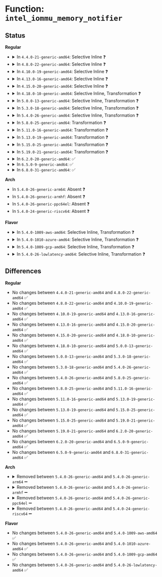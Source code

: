 # Function: <code>intel_iommu_memory_notifier</code>

## Status
<b>Regular</b>
<ul>
<li>
<details>
<summary>In <code>4.4.0-21-generic-amd64</code>: Selective Inline ❓</summary>

```c
int intel_iommu_memory_notifier(struct notifier_block * nb, long unsigned int val, void * v)
```

```json
{
  "name": "intel_iommu_memory_notifier",
  "collision_type": "Unique Static",
  "inline_type": "Selective",
  "funcs": [
    {
      "addr": 18446744071584317200,
      "name": "intel_iommu_memory_notifier",
      "external": false,
      "loc": "drivers/iommu/intel-iommu.c:4433",
      "file": "drivers/iommu/intel-iommu.c",
      "inline": "not declared, inlined",
      "caller_inline": [],
      "caller_func": []
    }
  ],
  "symbols": [
    {
      "addr": 18446744071584317200,
      "name": "intel_iommu_memory_notifier",
      "section": ".text",
      "bind": "STB_LOCAL",
      "size": 444
    }
  ]
}
```
</details>
</li>
<li>
<details>
<summary>In <code>4.8.0-22-generic-amd64</code>: Selective Inline ❓</summary>

```c
int intel_iommu_memory_notifier(struct notifier_block * nb, long unsigned int val, void * v)
```

```json
{
  "name": "intel_iommu_memory_notifier",
  "collision_type": "Unique Static",
  "inline_type": "Selective",
  "funcs": [
    {
      "addr": 18446744071584664064,
      "name": "intel_iommu_memory_notifier",
      "external": false,
      "loc": "drivers/iommu/intel-iommu.c:4531",
      "file": "drivers/iommu/intel-iommu.c",
      "inline": "not declared, inlined",
      "caller_inline": [],
      "caller_func": []
    }
  ],
  "symbols": [
    {
      "addr": 18446744071584664064,
      "name": "intel_iommu_memory_notifier",
      "section": ".text",
      "bind": "STB_LOCAL",
      "size": 441
    }
  ]
}
```
</details>
</li>
<li>
<details>
<summary>In <code>4.10.0-19-generic-amd64</code>: Selective Inline ❓</summary>

```c
int intel_iommu_memory_notifier(struct notifier_block * nb, long unsigned int val, void * v)
```

```json
{
  "name": "intel_iommu_memory_notifier",
  "collision_type": "Unique Static",
  "inline_type": "Selective",
  "funcs": [
    {
      "addr": 18446744071584850240,
      "name": "intel_iommu_memory_notifier",
      "external": false,
      "loc": "drivers/iommu/intel-iommu.c:4636",
      "file": "drivers/iommu/intel-iommu.c",
      "inline": "not declared, inlined",
      "caller_inline": [],
      "caller_func": []
    }
  ],
  "symbols": [
    {
      "addr": 18446744071584850240,
      "name": "intel_iommu_memory_notifier",
      "section": ".text",
      "bind": "STB_LOCAL",
      "size": 441
    }
  ]
}
```
</details>
</li>
<li>
<details>
<summary>In <code>4.13.0-16-generic-amd64</code>: Selective Inline ❓</summary>

```c
int intel_iommu_memory_notifier(struct notifier_block * nb, long unsigned int val, void * v)
```

```json
{
  "name": "intel_iommu_memory_notifier",
  "collision_type": "Unique Static",
  "inline_type": "Selective",
  "funcs": [
    {
      "addr": 18446744071584940256,
      "name": "intel_iommu_memory_notifier",
      "external": false,
      "loc": "drivers/iommu/intel-iommu.c:4631",
      "file": "drivers/iommu/intel-iommu.c",
      "inline": "not declared, inlined",
      "caller_inline": [],
      "caller_func": []
    }
  ],
  "symbols": [
    {
      "addr": 18446744071584940256,
      "name": "intel_iommu_memory_notifier",
      "section": ".text",
      "bind": "STB_LOCAL",
      "size": 453
    }
  ]
}
```
</details>
</li>
<li>
<details>
<summary>In <code>4.15.0-20-generic-amd64</code>: Selective Inline ❓</summary>

```c
int intel_iommu_memory_notifier(struct notifier_block * nb, long unsigned int val, void * v)
```

```json
{
  "name": "intel_iommu_memory_notifier",
  "collision_type": "Unique Static",
  "inline_type": "Selective",
  "funcs": [
    {
      "addr": 18446744071585361520,
      "name": "intel_iommu_memory_notifier",
      "external": false,
      "loc": "drivers/iommu/intel-iommu.c:4537",
      "file": "drivers/iommu/intel-iommu.c",
      "inline": "not declared, inlined",
      "caller_inline": [],
      "caller_func": []
    }
  ],
  "symbols": [
    {
      "addr": 18446744071585361520,
      "name": "intel_iommu_memory_notifier",
      "section": ".text",
      "bind": "STB_LOCAL",
      "size": 453
    }
  ]
}
```
</details>
</li>
<li>
<details>
<summary>In <code>4.18.0-10-generic-amd64</code>: Selective Inline, Transformation ❓</summary>

```c
int intel_iommu_memory_notifier(struct notifier_block * nb, long unsigned int val, void * v)
```

```json
{
  "name": "intel_iommu_memory_notifier",
  "collision_type": "Unique Static",
  "inline_type": "Selective",
  "funcs": [
    {
      "addr": 0,
      "name": "intel_iommu_memory_notifier",
      "external": false,
      "loc": "drivers/iommu/intel-iommu.c:4579",
      "file": "drivers/iommu/intel-iommu.c",
      "inline": "not declared, inlined",
      "caller_inline": [],
      "caller_func": []
    }
  ],
  "symbols": [
    {
      "addr": 18446744071585604320,
      "name": "intel_iommu_memory_notifier",
      "section": ".text",
      "bind": "STB_LOCAL",
      "size": 400
    },
    {
      "addr": 18446744071585617559,
      "name": "intel_iommu_memory_notifier.cold.91",
      "section": ".text",
      "bind": "STB_LOCAL",
      "size": 56
    }
  ]
}
```
</details>
</li>
<li>
<details>
<summary>In <code>5.0.0-13-generic-amd64</code>: Selective Inline, Transformation ❓</summary>

```c
int intel_iommu_memory_notifier(struct notifier_block * nb, long unsigned int val, void * v)
```

```json
{
  "name": "intel_iommu_memory_notifier",
  "collision_type": "Unique Static",
  "inline_type": "Selective",
  "funcs": [
    {
      "addr": 18446744071585729278,
      "name": "intel_iommu_memory_notifier",
      "external": false,
      "loc": "drivers/iommu/intel-iommu.c:4588",
      "file": "drivers/iommu/intel-iommu.c",
      "inline": "not declared, inlined",
      "caller_inline": [],
      "caller_func": []
    }
  ],
  "symbols": [
    {
      "addr": 18446744071585729168,
      "name": "intel_iommu_memory_notifier",
      "section": ".text",
      "bind": "STB_LOCAL",
      "size": 400
    },
    {
      "addr": 18446744071585741601,
      "name": "intel_iommu_memory_notifier.cold.95",
      "section": ".text",
      "bind": "STB_LOCAL",
      "size": 56
    }
  ]
}
```
</details>
</li>
<li>
<details>
<summary>In <code>5.3.0-18-generic-amd64</code>: Selective Inline, Transformation ❓</summary>

```c
int intel_iommu_memory_notifier(struct notifier_block * nb, long unsigned int val, void * v)
```

```json
{
  "name": "intel_iommu_memory_notifier",
  "collision_type": "Unique Static",
  "inline_type": "Selective",
  "funcs": [
    {
      "addr": 18446744071585959086,
      "name": "intel_iommu_memory_notifier",
      "external": false,
      "loc": "drivers/iommu/intel-iommu.c:4383",
      "file": "drivers/iommu/intel-iommu.c",
      "inline": "not declared, inlined",
      "caller_inline": [],
      "caller_func": []
    }
  ],
  "symbols": [
    {
      "addr": 18446744071585958976,
      "name": "intel_iommu_memory_notifier",
      "section": ".text",
      "bind": "STB_LOCAL",
      "size": 403
    },
    {
      "addr": 18446744071585973125,
      "name": "intel_iommu_memory_notifier.cold",
      "section": ".text",
      "bind": "STB_LOCAL",
      "size": 56
    }
  ]
}
```
</details>
</li>
<li>
<details>
<summary>In <code>5.4.0-26-generic-amd64</code>: Selective Inline, Transformation ❓</summary>

```c
int intel_iommu_memory_notifier(struct notifier_block * nb, long unsigned int val, void * v)
```

```json
{
  "name": "intel_iommu_memory_notifier",
  "collision_type": "Unique Static",
  "inline_type": "Selective",
  "funcs": [
    {
      "addr": 18446744071586102382,
      "name": "intel_iommu_memory_notifier",
      "external": false,
      "loc": "drivers/iommu/intel-iommu.c:4659",
      "file": "drivers/iommu/intel-iommu.c",
      "inline": "not declared, inlined",
      "caller_inline": [],
      "caller_func": []
    }
  ],
  "symbols": [
    {
      "addr": 18446744071586102272,
      "name": "intel_iommu_memory_notifier",
      "section": ".text",
      "bind": "STB_LOCAL",
      "size": 403
    },
    {
      "addr": 18446744071586118683,
      "name": "intel_iommu_memory_notifier.cold",
      "section": ".text",
      "bind": "STB_LOCAL",
      "size": 56
    }
  ]
}
```
</details>
</li>
<li>
<details>
<summary>In <code>5.8.0-25-generic-amd64</code>: Transformation ❓</summary>

```c
int intel_iommu_memory_notifier(struct notifier_block * nb, long unsigned int val, void * v)
```

```json
{
  "name": "intel_iommu_memory_notifier",
  "collision_type": "Unique Static",
  "inline_type": "No",
  "funcs": [
    {
      "addr": 0,
      "name": "intel_iommu_memory_notifier",
      "external": false,
      "loc": "drivers/iommu/intel/iommu.c:4558",
      "file": "drivers/iommu/intel/iommu.c",
      "inline": "seen, unknown",
      "caller_inline": [],
      "caller_func": []
    }
  ],
  "symbols": [
    {
      "addr": 18446744071586852128,
      "name": "intel_iommu_memory_notifier",
      "section": ".text",
      "bind": "STB_LOCAL",
      "size": 309
    },
    {
      "addr": 18446744071586868805,
      "name": "intel_iommu_memory_notifier.cold",
      "section": ".text",
      "bind": "STB_LOCAL",
      "size": 28
    }
  ]
}
```
</details>
</li>
<li>
<details>
<summary>In <code>5.11.0-16-generic-amd64</code>: Transformation ❓</summary>

```c
int intel_iommu_memory_notifier(struct notifier_block * nb, long unsigned int val, void * v)
```

```json
{
  "name": "intel_iommu_memory_notifier",
  "collision_type": "Unique Static",
  "inline_type": "No",
  "funcs": [
    {
      "addr": 0,
      "name": "intel_iommu_memory_notifier",
      "external": false,
      "loc": "drivers/iommu/intel/iommu.c:3954",
      "file": "drivers/iommu/intel/iommu.c",
      "inline": "seen, unknown",
      "caller_inline": [],
      "caller_func": []
    }
  ],
  "symbols": [
    {
      "addr": 18446744071586905696,
      "name": "intel_iommu_memory_notifier",
      "section": ".text",
      "bind": "STB_LOCAL",
      "size": 314
    },
    {
      "addr": 18446744071591478813,
      "name": "intel_iommu_memory_notifier.cold",
      "section": ".text",
      "bind": "STB_LOCAL",
      "size": 28
    }
  ]
}
```
</details>
</li>
<li>
<details>
<summary>In <code>5.13.0-19-generic-amd64</code>: Transformation ❓</summary>

```c
int intel_iommu_memory_notifier(struct notifier_block * nb, long unsigned int val, void * v)
```

```json
{
  "name": "intel_iommu_memory_notifier",
  "collision_type": "Unique Static",
  "inline_type": "No",
  "funcs": [
    {
      "addr": 0,
      "name": "intel_iommu_memory_notifier",
      "external": false,
      "loc": "drivers/iommu/intel/iommu.c:4069",
      "file": "drivers/iommu/intel/iommu.c",
      "inline": "seen, unknown",
      "caller_inline": [],
      "caller_func": []
    }
  ],
  "symbols": [
    {
      "addr": 18446744071586787520,
      "name": "intel_iommu_memory_notifier",
      "section": ".text",
      "bind": "STB_LOCAL",
      "size": 314
    },
    {
      "addr": 18446744071591419449,
      "name": "intel_iommu_memory_notifier.cold",
      "section": ".text",
      "bind": "STB_LOCAL",
      "size": 28
    }
  ]
}
```
</details>
</li>
<li>
<details>
<summary>In <code>5.15.0-25-generic-amd64</code>: Transformation ❓</summary>

```c
int intel_iommu_memory_notifier(struct notifier_block * nb, long unsigned int val, void * v)
```

```json
{
  "name": "intel_iommu_memory_notifier",
  "collision_type": "Unique Static",
  "inline_type": "No",
  "funcs": [
    {
      "addr": 0,
      "name": "intel_iommu_memory_notifier",
      "external": false,
      "loc": "drivers/iommu/intel/iommu.c:4064",
      "file": "drivers/iommu/intel/iommu.c",
      "inline": "seen, unknown",
      "caller_inline": [],
      "caller_func": []
    }
  ],
  "symbols": [
    {
      "addr": 18446744071587344464,
      "name": "intel_iommu_memory_notifier",
      "section": ".text",
      "bind": "STB_LOCAL",
      "size": 314
    },
    {
      "addr": 18446744071592475558,
      "name": "intel_iommu_memory_notifier.cold",
      "section": ".text",
      "bind": "STB_LOCAL",
      "size": 28
    }
  ]
}
```
</details>
</li>
<li>
<details>
<summary>In <code>5.19.0-21-generic-amd64</code>: Transformation ❓</summary>

```c
int intel_iommu_memory_notifier(struct notifier_block * nb, long unsigned int val, void * v)
```

```json
{
  "name": "intel_iommu_memory_notifier",
  "collision_type": "Unique Static",
  "inline_type": "No",
  "funcs": [
    {
      "addr": 0,
      "name": "intel_iommu_memory_notifier",
      "external": false,
      "loc": "drivers/iommu/intel/iommu.c:3811",
      "file": "drivers/iommu/intel/iommu.c",
      "inline": "seen, unknown",
      "caller_inline": [],
      "caller_func": []
    }
  ],
  "symbols": [
    {
      "addr": 18446744071588656960,
      "name": "intel_iommu_memory_notifier",
      "section": ".text",
      "bind": "STB_LOCAL",
      "size": 339
    },
    {
      "addr": 18446744071594344973,
      "name": "intel_iommu_memory_notifier.cold",
      "section": ".text",
      "bind": "STB_LOCAL",
      "size": 28
    }
  ]
}
```
</details>
</li>
<li>
<details>
<summary>In <code>6.2.0-20-generic-amd64</code>: ✅</summary>

```c
int intel_iommu_memory_notifier(struct notifier_block * nb, long unsigned int val, void * v)
```

```json
{
  "name": "intel_iommu_memory_notifier",
  "collision_type": "Unique Static",
  "inline_type": "No",
  "funcs": [
    {
      "addr": 18446744071590130192,
      "name": "intel_iommu_memory_notifier",
      "external": false,
      "loc": "drivers/iommu/intel/iommu.c:3687",
      "file": "drivers/iommu/intel/iommu.c",
      "inline": "seen, unknown",
      "caller_inline": [],
      "caller_func": []
    }
  ],
  "symbols": [
    {
      "addr": 18446744071590130192,
      "name": "intel_iommu_memory_notifier",
      "section": ".text",
      "bind": "STB_LOCAL",
      "size": 370
    }
  ]
}
```
</details>
</li>
<li>
<details>
<summary>In <code>6.5.0-9-generic-amd64</code>: ✅</summary>

```c
int intel_iommu_memory_notifier(struct notifier_block * nb, long unsigned int val, void * v)
```

```json
{
  "name": "intel_iommu_memory_notifier",
  "collision_type": "Unique Static",
  "inline_type": "No",
  "funcs": [
    {
      "addr": 18446744071590445872,
      "name": "intel_iommu_memory_notifier",
      "external": false,
      "loc": "drivers/iommu/intel/iommu.c:3574",
      "file": "drivers/iommu/intel/iommu.c",
      "inline": "seen, unknown",
      "caller_inline": [],
      "caller_func": []
    }
  ],
  "symbols": [
    {
      "addr": 18446744071590445872,
      "name": "intel_iommu_memory_notifier",
      "section": ".text",
      "bind": "STB_LOCAL",
      "size": 337
    }
  ]
}
```
</details>
</li>
<li>
<details>
<summary>In <code>6.8.0-31-generic-amd64</code>: ✅</summary>

```c
int intel_iommu_memory_notifier(struct notifier_block * nb, long unsigned int val, void * v)
```

```json
{
  "name": "intel_iommu_memory_notifier",
  "collision_type": "Unique Static",
  "inline_type": "No",
  "funcs": [
    {
      "addr": 18446744071590792656,
      "name": "intel_iommu_memory_notifier",
      "external": false,
      "loc": "drivers/iommu/intel/iommu.c:3423",
      "file": "drivers/iommu/intel/iommu.c",
      "inline": "seen, unknown",
      "caller_inline": [],
      "caller_func": []
    }
  ],
  "symbols": [
    {
      "addr": 18446744071590792656,
      "name": "intel_iommu_memory_notifier",
      "section": ".text",
      "bind": "STB_LOCAL",
      "size": 338
    }
  ]
}
```
</details>
</li>
</ul>
<b>Arch</b>
<ul>
<li>
In <code>5.4.0-26-generic-arm64</code>: Absent ❓
</li>
<li>
In <code>5.4.0-26-generic-armhf</code>: Absent ❓
</li>
<li>
In <code>5.4.0-26-generic-ppc64el</code>: Absent ❓
</li>
<li>
In <code>5.4.0-24-generic-riscv64</code>: Absent ❓
</li>
</ul>
<b>Flavor</b>
<ul>
<li>
<details>
<summary>In <code>5.4.0-1009-aws-amd64</code>: Selective Inline, Transformation ❓</summary>

```c
int intel_iommu_memory_notifier(struct notifier_block * nb, long unsigned int val, void * v)
```

```json
{
  "name": "intel_iommu_memory_notifier",
  "collision_type": "Unique Static",
  "inline_type": "Selective",
  "funcs": [
    {
      "addr": 18446744071585863070,
      "name": "intel_iommu_memory_notifier",
      "external": false,
      "loc": "drivers/iommu/intel-iommu.c:4659",
      "file": "drivers/iommu/intel-iommu.c",
      "inline": "not declared, inlined",
      "caller_inline": [],
      "caller_func": []
    }
  ],
  "symbols": [
    {
      "addr": 18446744071585862960,
      "name": "intel_iommu_memory_notifier",
      "section": ".text",
      "bind": "STB_LOCAL",
      "size": 403
    },
    {
      "addr": 18446744071585879041,
      "name": "intel_iommu_memory_notifier.cold",
      "section": ".text",
      "bind": "STB_LOCAL",
      "size": 56
    }
  ]
}
```
</details>
</li>
<li>
<details>
<summary>In <code>5.4.0-1010-azure-amd64</code>: Selective Inline, Transformation ❓</summary>

```c
int intel_iommu_memory_notifier(struct notifier_block * nb, long unsigned int val, void * v)
```

```json
{
  "name": "intel_iommu_memory_notifier",
  "collision_type": "Unique Static",
  "inline_type": "Selective",
  "funcs": [
    {
      "addr": 18446744071585722526,
      "name": "intel_iommu_memory_notifier",
      "external": false,
      "loc": "drivers/iommu/intel-iommu.c:4659",
      "file": "drivers/iommu/intel-iommu.c",
      "inline": "not declared, inlined",
      "caller_inline": [],
      "caller_func": []
    }
  ],
  "symbols": [
    {
      "addr": 18446744071585722416,
      "name": "intel_iommu_memory_notifier",
      "section": ".text",
      "bind": "STB_LOCAL",
      "size": 403
    },
    {
      "addr": 18446744071585738827,
      "name": "intel_iommu_memory_notifier.cold",
      "section": ".text",
      "bind": "STB_LOCAL",
      "size": 56
    }
  ]
}
```
</details>
</li>
<li>
<details>
<summary>In <code>5.4.0-1009-gcp-amd64</code>: Selective Inline, Transformation ❓</summary>

```c
int intel_iommu_memory_notifier(struct notifier_block * nb, long unsigned int val, void * v)
```

```json
{
  "name": "intel_iommu_memory_notifier",
  "collision_type": "Unique Static",
  "inline_type": "Selective",
  "funcs": [
    {
      "addr": 18446744071586052398,
      "name": "intel_iommu_memory_notifier",
      "external": false,
      "loc": "drivers/iommu/intel-iommu.c:4659",
      "file": "drivers/iommu/intel-iommu.c",
      "inline": "not declared, inlined",
      "caller_inline": [],
      "caller_func": []
    }
  ],
  "symbols": [
    {
      "addr": 18446744071586052288,
      "name": "intel_iommu_memory_notifier",
      "section": ".text",
      "bind": "STB_LOCAL",
      "size": 403
    },
    {
      "addr": 18446744071586068699,
      "name": "intel_iommu_memory_notifier.cold",
      "section": ".text",
      "bind": "STB_LOCAL",
      "size": 56
    }
  ]
}
```
</details>
</li>
<li>
<details>
<summary>In <code>5.4.0-26-lowlatency-amd64</code>: Selective Inline, Transformation ❓</summary>

```c
int intel_iommu_memory_notifier(struct notifier_block * nb, long unsigned int val, void * v)
```

```json
{
  "name": "intel_iommu_memory_notifier",
  "collision_type": "Unique Static",
  "inline_type": "Selective",
  "funcs": [
    {
      "addr": 18446744071586160446,
      "name": "intel_iommu_memory_notifier",
      "external": false,
      "loc": "drivers/iommu/intel-iommu.c:4659",
      "file": "drivers/iommu/intel-iommu.c",
      "inline": "not declared, inlined",
      "caller_inline": [],
      "caller_func": []
    }
  ],
  "symbols": [
    {
      "addr": 18446744071586160336,
      "name": "intel_iommu_memory_notifier",
      "section": ".text",
      "bind": "STB_LOCAL",
      "size": 410
    },
    {
      "addr": 18446744071586176875,
      "name": "intel_iommu_memory_notifier.cold",
      "section": ".text",
      "bind": "STB_LOCAL",
      "size": 56
    }
  ]
}
```
</details>
</li>
</ul>

## Differences
<b>Regular</b>
<ul>
<li>
No changes between <code>4.4.0-21-generic-amd64</code> and <code>4.8.0-22-generic-amd64</code> ✅
</li>
<li>
No changes between <code>4.8.0-22-generic-amd64</code> and <code>4.10.0-19-generic-amd64</code> ✅
</li>
<li>
No changes between <code>4.10.0-19-generic-amd64</code> and <code>4.13.0-16-generic-amd64</code> ✅
</li>
<li>
No changes between <code>4.13.0-16-generic-amd64</code> and <code>4.15.0-20-generic-amd64</code> ✅
</li>
<li>
No changes between <code>4.15.0-20-generic-amd64</code> and <code>4.18.0-10-generic-amd64</code> ✅
</li>
<li>
No changes between <code>4.18.0-10-generic-amd64</code> and <code>5.0.0-13-generic-amd64</code> ✅
</li>
<li>
No changes between <code>5.0.0-13-generic-amd64</code> and <code>5.3.0-18-generic-amd64</code> ✅
</li>
<li>
No changes between <code>5.3.0-18-generic-amd64</code> and <code>5.4.0-26-generic-amd64</code> ✅
</li>
<li>
No changes between <code>5.4.0-26-generic-amd64</code> and <code>5.8.0-25-generic-amd64</code> ✅
</li>
<li>
No changes between <code>5.8.0-25-generic-amd64</code> and <code>5.11.0-16-generic-amd64</code> ✅
</li>
<li>
No changes between <code>5.11.0-16-generic-amd64</code> and <code>5.13.0-19-generic-amd64</code> ✅
</li>
<li>
No changes between <code>5.13.0-19-generic-amd64</code> and <code>5.15.0-25-generic-amd64</code> ✅
</li>
<li>
No changes between <code>5.15.0-25-generic-amd64</code> and <code>5.19.0-21-generic-amd64</code> ✅
</li>
<li>
No changes between <code>5.19.0-21-generic-amd64</code> and <code>6.2.0-20-generic-amd64</code> ✅
</li>
<li>
No changes between <code>6.2.0-20-generic-amd64</code> and <code>6.5.0-9-generic-amd64</code> ✅
</li>
<li>
No changes between <code>6.5.0-9-generic-amd64</code> and <code>6.8.0-31-generic-amd64</code> ✅
</li>
</ul>
<b>Arch</b>
<ul>
<li>
<details>
<summary>Removed between <code>5.4.0-26-generic-amd64</code> and <code>5.4.0-26-generic-arm64</code> ➖</summary>

```c
int intel_iommu_memory_notifier(struct notifier_block * nb, long unsigned int val, void * v)
```
</details>
</li>
<li>
<details>
<summary>Removed between <code>5.4.0-26-generic-amd64</code> and <code>5.4.0-26-generic-armhf</code> ➖</summary>

```c
int intel_iommu_memory_notifier(struct notifier_block * nb, long unsigned int val, void * v)
```
</details>
</li>
<li>
<details>
<summary>Removed between <code>5.4.0-26-generic-amd64</code> and <code>5.4.0-26-generic-ppc64el</code> ➖</summary>

```c
int intel_iommu_memory_notifier(struct notifier_block * nb, long unsigned int val, void * v)
```
</details>
</li>
<li>
<details>
<summary>Removed between <code>5.4.0-26-generic-amd64</code> and <code>5.4.0-24-generic-riscv64</code> ➖</summary>

```c
int intel_iommu_memory_notifier(struct notifier_block * nb, long unsigned int val, void * v)
```
</details>
</li>
</ul>
<b>Flavor</b>
<ul>
<li>
No changes between <code>5.4.0-26-generic-amd64</code> and <code>5.4.0-1009-aws-amd64</code> ✅
</li>
<li>
No changes between <code>5.4.0-26-generic-amd64</code> and <code>5.4.0-1010-azure-amd64</code> ✅
</li>
<li>
No changes between <code>5.4.0-26-generic-amd64</code> and <code>5.4.0-1009-gcp-amd64</code> ✅
</li>
<li>
No changes between <code>5.4.0-26-generic-amd64</code> and <code>5.4.0-26-lowlatency-amd64</code> ✅
</li>
</ul>
